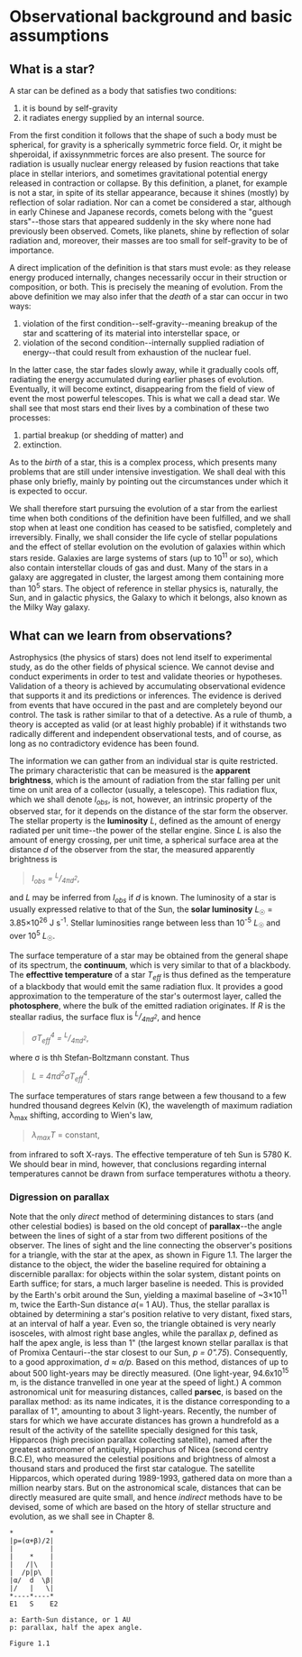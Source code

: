 # Observational background and basic assumptions

## What is a star?

A star can be defined as a body that satisfies two conditions:

1. it is bound by self-gravity
2. it radiates energy supplied by an internal source.

From the first condition it follows that the shape of such a body must be spherical, for gravity is a spherically symmetric force field. Or, it might be shperoidal, if axissynmmetric forces are also present. The source for radiation is usually nuclear energy released by fusion reactions that take place in stellar interiors, and sometimes gravitational potential energy released in contraction or collapse. By this definition, a planet, for example is not a star, in spite of its stellar appearance, because it shines (mostly) by reflection of solar radiation. Nor can a comet be considered a star, although in early Chinese and Japanese records, comets belong with the "guest stars"--those stars that appeared suddenly in the sky where none had previously been observed. Comets, like planets, shine by reflection of solar radiation and, moreover, their masses are too small for self-gravity to be of importance.

A direct implication of the definition is that stars must evole: as they release energy produced internally, changes necessarily occur in their struction or composition, or both. This is precisely the meaning of evolution. From the above definition we may also infer that the *death* of a star can occur in two ways:

1. violation of the first condition--self-gravity--meaning breakup of the star and scattering of its material into interstellar space, or
2. violation of the second condition--internally supplied radiation of energy--that could result from exhaustion of the nuclear fuel.

In the latter case, the star fades slowly away, while it gradually cools off, radiating the energy accumulated during earlier phases of evolution. Eventually, it will become extinct, disappearing from the field of view of event the most powerful telescopes. This is what we call a dead star. We shall see that most stars end their lives by a combination of these two processes:

1. partial breakup (or shedding of matter) and
2. extinction.

As to the *birth* of a star, this is a complex process, which presents many problems that are still under intensive investigation. We shall deal with this phase only briefly, mainly by pointing out the circumstances under which it is expected to occur.

We shall therefore start pursuing the evolution of a star from the earliest time when both conditions of the definition have been fulfilled, and we shall stop when at least one condition has ceased to be satisfied, completely and irreversibly. Finally, we shall consider the life cycle of stellar populations and the effect of stellar evolution on the evolution of galaxies within which stars reside. Galaxies are large systems of stars (up to 10<sup>11</sup> or so), which also contain interstellar clouds of gas and dust. Many of the stars in a galaxy are aggregated in cluster, the largest among them containing more than 10<sup>5</sup> stars. The object of reference in stellar physics is, naturally, the Sun, and in galactic physics, the Galaxy to which it belongs, also known as the Milky Way galaxy.

## What can we learn from observations?

Astrophysics (the physics of stars) does not lend itself to experimental study, as do the other fields of physical science. We cannot devise and conduct experiments in order to test and validate theories or hypotheses. Validation of a theory is achieved by accumulating observational evidence that supports it and its predictions or inferences. The evidence is derived from events that have occured in the past and are completely beyond our control. The task is rather similar to that of a detective. As a rule of thumb, a theory is accepted as valid (or at least highly probable) if it withstands two radically different and independent observational tests, and of course, as long as no contradictory evidence has been found.

The information we can gather from an individual star is quite restricted. The primary characteristic that can be measured is the **apparent brightness**, which is the amount of radiation from the star falling per unit time on unit area of a collector (usually, a telescope). This radiation flux, which we shall denote _I<sub>obs</sub>_, is not, however, an intrinsic property of the observed star, for it depends on the distance of the star form the observer. The stellar property is the **luminosity** _L_, defined as the amount of energy radiated per unit time--the power of the stellar engine. Since _L_ is also the amount of energy crossing, per unit time, a spherical surface area at the distance _d_ of the observer from the star, the measured apparently brightness is

> _I<sub>obs</sub> = <sup>L</sup>/<sub>4πd<sup>2</sup></sub>_,

and _L_ may be inferred from _I<sub>obs</sub>_ if _d_ is known. The luminosity of a star is usually expressed relative to that of the Sun, the **solar luminosity** _L_<sub>☉</sub> = 3.85×10<sup>26</sup> J s<sup>-1</sup>. Stellar luminosities range between less than 10<sup>-5</sup> _L_<sub>☉</sub> and over 10<sup>5</sup> _L_<sub>☉</sub>.

The surface temperature of a star may be obtained from the general shape of its spectrum, the **continuum**, which is very similar to that of a blackbody. The **effecttive temperature** of a star _T<sub>eff</sub>_ is thus defined as the temperature of a blackbody that would emit the same radiation flux. It provides a good approximation to the temperature of the star's outermost layer, called the **photosphere**, where the bulk of the emitted radiation originates. If _R_ is the steallar radius, the surface flux is _<sup>L</sup>/<sub>4πd<sup>2</sup></sub>_, and hence

> _σT<sub>eff</sub><sup>4</sup> = <sup>L</sup>/<sub>4πd<sup>2</sup></sub>_,

where σ is thh Stefan-Boltzmann constant. Thus

> _L = 4πd<sup>2</sup></sub>σT<sub>eff</sub><sup>4</sup>_.

The surface temperatures of stars range between a few thousand to a few hundred thousand degrees Kelvin (K), the wavelength of maximum radiation λ<sub>max</sub> shifting, according to Wien's law,

> _λ<sub>max</sub>T_ = constant,

from infrared to soft X-rays. The effective temperature of teh Sun is 5780 K. We should bear in mind, however, that conclusions regarding internal temperatures cannot be drawn from surface temperatures withotu a theory.

### Digression on parallax

Note that the only *direct* method of determining distances to stars (and other celestial bodies) is based on the old concept of **parallax**--the angle between the lines of sight of a star from two different positions of the observer. The lines of sight and the line connecting the observer's positions for a triangle, with the star at the apex, as shown in Figure 1.1. The larger the distance to the object, the wider the baseline required for obtaining a discernible parallax: for objects within the solar system, distant points on Earth suffice; for stars, a much larger baseline is needed. This is provided by the Earth's orbit around the Sun, yielding a maximal baseline of ~3×10<sup>11</sup> m, twice the Earth-Sun distance _a_(= 1 AU). Thus, the stellar parallax is obtained by determining a star's position relative to very distant, fixed stars, at an interval of half a year. Even so, the triangle obtained is very nearly isosceles, with almost right base angles, while the parallax _p_, defined as half the apex angle, is less than 1" (the largest known stellar parallax is that of Promixa Centauri--the star closest to our Sun, _p = 0".75_). Consequently, to a good approximation, _d ≈ a/p_. Based on this method, distances of up to about 500 light-years may be directly measured. (One light-year, 94.6x10<sup>15</sup> m, is the distance tranvelled in one year at the speed of light.) A common astronomical unit for measuring distances, called **parsec**, is based on the parallax method: as its name indicates, it is the distance corresponding to a parallax of 1", amounting to about 3 light-years. Recently, the number of stars for which we have accurate distances has grown a hundrefold as a result of the activity of the satellite specially designed for this task, Hipparcos (high precision parallax collecting satellite), named after the greatest astronomer of antiquity, Hipparchus of Nicea (second centry B.C.E), who measured the celestial positions and brightness of almost a thousand stars and produced the first star catalogue. The satellite Hipparcos, which operated during 1989-1993, gathered data on more than a million nearby stars. But on the astronomical scale, distances that can be directly measured are quite small, and hence *indirect* methods have to be devised, some of which are based on the htory of stellar structure and evolution, as we shall see in Chapter 8.

    *         *
    |p=(α+β)/2|
    |         |
    |    *    |
    |   /|\   |
    |  /p|p\  |
    |α/  d  \β|
    |/   |   \|
    *----*----*
    E1   S    E2

    a: Earth-Sun distance, or 1 AU
    p: parallax, half the apex angle.

    Figure 1.1